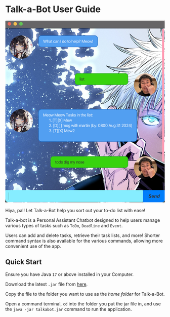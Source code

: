 # Talk-a-Bot User Guide

![Ui of Talk-a-Bot](/Ui.png)

Hiya, pal! Let Talk-a-Bot help you sort out your to-do list with ease!

Talk-a-bot is a Personal Assistant Chatbot designed to help users manage
various types of tasks such as `ToDo`, `Deadline` and `Event`.

Users can add and delete tasks, retrieve their task lists, and more!
Shorter command syntax is also available for the various commands,
allowing more convenient use of the app.

## Quick Start

Ensure you have Java `17` or above installed in your Computer.

Download the latest `.jar` file from [here](https://github.com/foothaddeus/ip/releases).

Copy the file to the folder you want to use as the *home folder* for Talk-a-Bot.

Open a command terminal, `cd` into the folder you put the jar file in, and use the `java -jar talkabot.jar` command to run the application.
